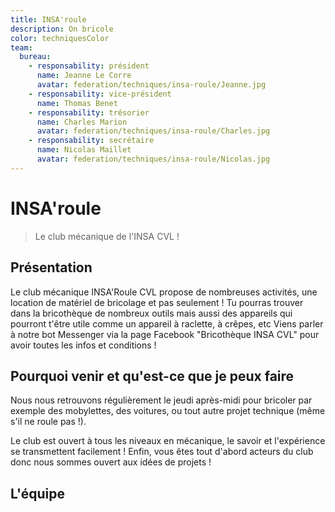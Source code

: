 ```yaml
---
title: INSA'roule
description: On bricole
color: techniquesColor
team:
  bureau:
    - responsability: président
      name: Jeanne Le Corre
      avatar: federation/techniques/insa-roule/Jeanne.jpg
    - responsability: vice-président
      name: Thomas Benet
    - responsability: trésorier
      name: Charles Marion
      avatar: federation/techniques/insa-roule/Charles.jpg
    - responsability: secrétaire
      name: Nicolas Maillet
      avatar: federation/techniques/insa-roule/Nicolas.jpg
---
```


<campus-center>
  <campus-responsive-image
    folder-name="federation/techniques/insa-roule"
    name="LOGO.png"
    max-width="400">
  </campus-responsive-image>
</campus-center>

# INSA'roule

> Le club mécanique de l'INSA CVL !

## Présentation

Le club mécanique INSA'Roule CVL propose de nombreuses activités, une location
de matériel de bricolage et pas seulement ! Tu pourras trouver dans la
bricothèque de nombreux outils mais aussi des appareils qui pourront t'être
utile comme un appareil à raclette, à crêpes, etc Viens parler à notre bot
Messenger via la page Facebook "Bricothèque INSA CVL" pour avoir toutes les
infos et conditions !

## Pourquoi venir et qu'est-ce que je peux faire

Nous nous retrouvons régulièrement le jeudi après-midi pour bricoler par exemple
des mobylettes, des voitures, ou tout autre projet technique (même s'il ne roule
pas !).

Le club est ouvert à tous les niveaux en mécanique, le savoir et l'expérience se
transmettent facilement ! Enfin, vous êtes tout d'abord acteurs du club donc
nous sommes ouvert aux idées de projets !

## L'équipe

<campus-team :team="team" :color="color"></campus-team>
